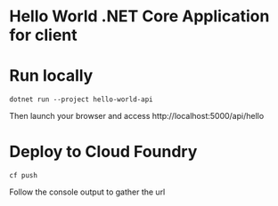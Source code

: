 ﻿# Hello World .NET Core Application for client

# Run locally
```
dotnet run --project hello-world-api
```
Then launch your browser and access http://localhost:5000/api/hello

# Deploy to Cloud Foundry
```
cf push
```
Follow the console output to gather the url
